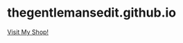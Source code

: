 # thegentlemansedit.github.io
<a href="https://your-store-name.myshopify.com" target="_blank">
  Visit My Shop!
</a>
